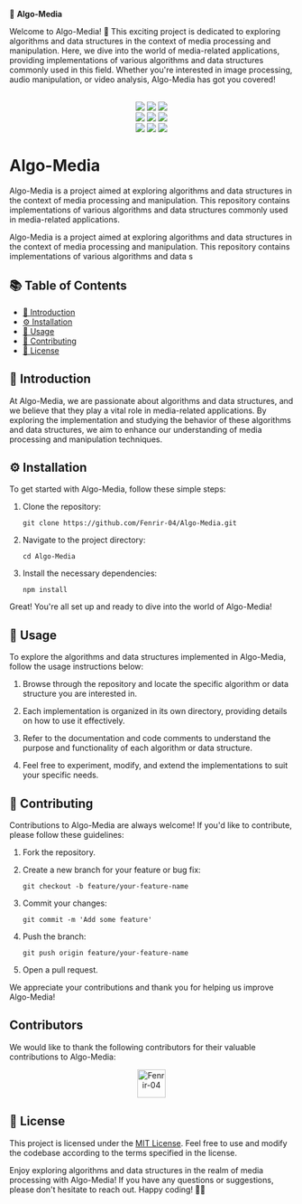 🎯 **Algo-Media**

Welcome to Algo-Media! 🎉 This exciting project is dedicated to exploring algorithms and data structures in the context of media processing and manipulation. Here, we dive into the world of media-related applications, providing implementations of various algorithms and data structures commonly used in this field. Whether you're interested in image processing, audio manipulation, or video analysis, Algo-Media has got you covered!

<div align="center">
  <br>
  <img src="https://img.shields.io/github/repo-size/Fenrir-04/Algo-Media?style=for-the-badge" />
  <img src="https://img.shields.io/github/issues/Fenrir-04/Algo-Media?style=for-the-badge" />
  <img src="https://img.shields.io/github/issues-closed-raw/Fenrir-04/Algo-Media?style=for-the-badge" />
  <br>
  <img src="https://img.shields.io/github/forks/Fenrir-04/Algo-Media?style=for-the-badge" />
  <img src="https://img.shields.io/github/issues-pr/Fenrir-04/Algo-Media?style=for-the-badge" />
  <img src="https://img.shields.io/github/issues-pr-closed-raw/Fenrir-04/Algo-Media?style=for-the-badge" />
  <br>
  <img src="https://img.shields.io/github/stars/Fenrir-04/Algo-Media?style=for-the-badge" />
  <img src="https://img.shields.io/github/last-commit/Fenrir-04/Algo-Media?style=for-the-badge" />
  <img src="https://img.shields.io/github/commit-activity/y/Fenrir-04/Algo-Media?style=for-the-badge" />
 
</div>

# Algo-Media


Algo-Media is a project aimed at exploring algorithms and data structures in the context of media processing and manipulation. This repository contains implementations of various algorithms and data structures commonly used in media-related applications.


Algo-Media is a project aimed at exploring algorithms and data structures in the context of media processing and manipulation. This repository contains implementations of various algorithms and data s

## 📚 Table of Contents

- [👋 Introduction](#-introduction)
- [⚙️ Installation](#️-installation)
- [🚀 Usage](#-usage)
- [🤝 Contributing](#-contributing)
- [📝 License](#-license)

## 👋 Introduction

At Algo-Media, we are passionate about algorithms and data structures, and we believe that they play a vital role in media-related applications. By exploring the implementation and studying the behavior of these algorithms and data structures, we aim to enhance our understanding of media processing and manipulation techniques.

## ⚙️ Installation

To get started with Algo-Media, follow these simple steps:

1. Clone the repository:
   ```
   git clone https://github.com/Fenrir-04/Algo-Media.git
   ```

2. Navigate to the project directory:
   ```
   cd Algo-Media
   ```

3. Install the necessary dependencies:
   ```
   npm install
   ```

Great! You're all set up and ready to dive into the world of Algo-Media!

## 🚀 Usage

To explore the algorithms and data structures implemented in Algo-Media, follow the usage instructions below:

1. Browse through the repository and locate the specific algorithm or data structure you are interested in.

2. Each implementation is organized in its own directory, providing details on how to use it effectively.

3. Refer to the documentation and code comments to understand the purpose and functionality of each algorithm or data structure.

4. Feel free to experiment, modify, and extend the implementations to suit your specific needs.

## 🤝 Contributing

Contributions to Algo-Media are always welcome! If you'd like to contribute, please follow these guidelines:

1. Fork the repository.

2. Create a new branch for your feature or bug fix:
   ```
   git checkout -b feature/your-feature-name
   ```

3. Commit your changes:
   ```
   git commit -m 'Add some feature'
   ```

4. Push the branch:
   ```
   git push origin feature/your-feature-name
   ```

5. Open a pull request.


We appreciate your contributions and thank you for helping us improve Algo-Media!

## Contributors

We would like to thank the following contributors for their valuable contributions to Algo-Media:

<div align="center">
  <a href="https://github.com/Fenrir-04">
    <img src="https://github.com/Fenrir-04.png" width="50px" height="50px" alt="Fenrir-04" />
  </a>
  <!-- Add more contributors here -->
</div>


## 📝 License

This project is licensed under the [MIT License](LICENSE). Feel free to use and modify the codebase according to the terms specified in the license.

Enjoy exploring algorithms and data structures in the realm of media processing with Algo-Media! If you have any questions or suggestions, please don't hesitate to reach out. Happy coding! 🚀✨

